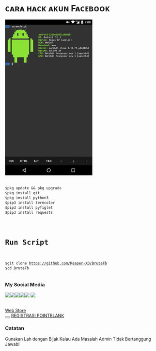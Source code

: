 # ᴄᴀʀᴀ ʜᴀᴄᴋ ᴀᴋᴜɴ Fᴀᴄᴇʙᴏᴏᴋ
![](./keren.png)
<pre><code>
$pkg update && pkg upgrade
$pkg install git
$pkg install python3
$pip3 install termcolor
$pip3 install pyfiglet
$pip3 install requests
</pre></code>
<code><pre>
# Run Script
$git clone https://github.com/Reaper-XD/BruteFb
$cd BruteFb
</code></pre>
### My Social Media
[![](https://img.shields.io/badge/Github-black?logo=Github&logoColor=black&labelColor=white)](https://github.com/Reaper-XD)[![](https://img.shields.io/badge/Facebook-blue?logo=Facebook&logoColor=blue&labelColor=white)](https://www.facebook.com/ReaperXD277)[![](https://img.shields.io/badge/Instagram-red?logo=Instagram&logoColor=red&labelColor=white)](https://www.instagram.com/ferdik_reza/)[![](https://img.shields.io/badge/Youtube-red?logo=Youtube&logoColor=red&labelColor=white)](https://www.youtube.com/channel/UC5zJsltM9leQwjvYqrA_r5Q)[![](https://img.shields.io/badge/TikTok-black?logo=TikTok&logoColor=black&labelColor=white)](https://www.tiktok.com/@reaperxd21?lang=id-ID)
[![](https://img.shields.io/badge/TokenFb-red?logo=TokenFb&logoColor=red&labelColor=white)](https://chrome.google.com/webstore/detail/get-facebook-access-token/coaoigakadjdinfmepjlhfiichelcjpn?hl=en)
<a class="md-tile" data-rid="2" data-pos="1" href="https://chrome.google.com/webstore?hl=en" aria-label="Web Store" title="Web Store" draggable="false"><div class="md-tile-inner"><img class="md-icon" title="" alt="" src="chrome-search://ntpicon/?size=24%401x&amp;url=https%3A%2F%2Fchrome.google.com%2Fwebstore%3Fhl%3Den"><div class="md-title" style="direction: ltr;"><span>Web Store</span></div></div><button class="md-menu md-edit-menu" title="Edit shortcut" aria-label="Edit shortcut Web Store"></button></a>
<a href="https://www.pointblank.id/member/signup" title="#TUTORIAL REGISTRASI">REGISTRASI POINTBLANK</a>
### Catatan
Gunakan Lah dengan Bijak.Kalau Ada Masalah Admin Tidak Bertanggung Jawab!

